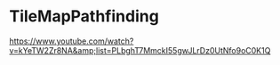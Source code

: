 # TileMapPathfinding
https://www.youtube.com/watch?v=kYeTW2Zr8NA&amp;list=PLbghT7MmckI55gwJLrDz0UtNfo9oC0K1Q

